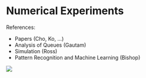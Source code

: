 # Numerical Experiments

References: 
- Papers (Cho, Ko, ...)
- Analysis of Queues (Gautam)
- Simulation (Ross)
- Pattern Recognition and Machine Learning (Bishop)

![](/MachineLearning/GussianMixtureModel/sample_plot.png)
